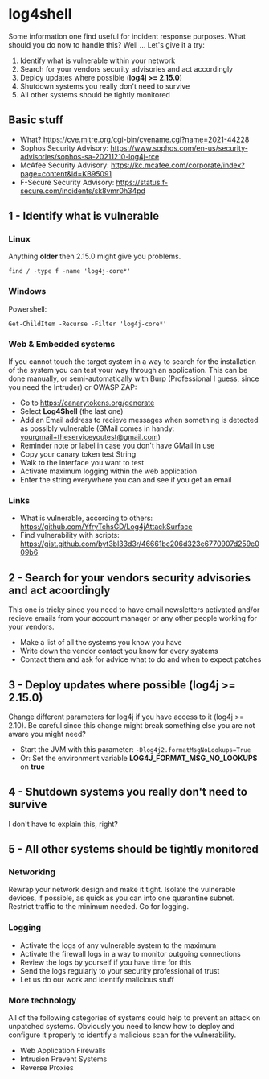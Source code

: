 # log4shell
Some information one find useful for incident response purposes. What should you do now to handle this? Well ... Let's give it a try:

1. Identify what is vulnerable within your network
2. Search for your vendors security advisories and act accordingly
3. Deploy updates where possible (**log4j >= 2.15.0**)
4. Shutdown systems you really don't need to survive
5. All other systems should be tightly monitored

## Basic stuff
- What? https://cve.mitre.org/cgi-bin/cvename.cgi?name=2021-44228
- Sophos Security Advisory: https://www.sophos.com/en-us/security-advisories/sophos-sa-20211210-log4j-rce
- McAfee Security Advisory: https://kc.mcafee.com/corporate/index?page=content&id=KB95091
- F-Secure Security Advisory: https://status.f-secure.com/incidents/sk8vmr0h34pd

## 1 - Identify what is vulnerable

### Linux

Anything **older** then 2.15.0 might give you problems.

``find / -type f -name 'log4j-core*'``

### Windows

Powershell:

``Get-ChildItem -Recurse -Filter 'log4j-core*'``

### Web & Embedded systems
If you cannot touch the target system in a way to search for the installation of the system you can test your way through an application. This can be done manually, or semi-automatically with Burp (Professional I guess, since you need the Intruder) or OWASP ZAP:

- Go to https://canarytokens.org/generate
- Select **Log4Shell** (the last one)
- Add an Email address to recieve messages when something is detected as possibly vulnerable (GMail comes in handy: yourgmail+theserviceyoutest@gmail.com)
- Reminder note or label in case you don't have GMail in use
- Copy your canary token test String
- Walk to the interface you want to test
- Activate maximum logging within the web application
- Enter the string everywhere you can and see if you get an email

### Links

- What is vulnerable, according to others: https://github.com/YfryTchsGD/Log4jAttackSurface
- Find vulnerability with scripts: https://gist.github.com/byt3bl33d3r/46661bc206d323e6770907d259e009b6


## 2 - Search for your vendors security advisories and act acoordingly
This one is tricky since you need to have email newsletters activated and/or recieve emails from your account manager or any other people working for your vendors.

- Make a list of all the systems you know you have
- Write down the vendor contact you know for every systems
- Contact them and ask for advice what to do and when to expect patches

## 3 - Deploy updates where possible (**log4j >= 2.15.0**)
Change different parameters for log4j if you have access to it (log4j >= 2.10). Be careful since this change might break something else you are not aware you might need?

- Start the JVM with this parameter: ```-Dlog4j2.formatMsgNoLookups=True```
- Or: Set the environment variable **LOG4J_FORMAT_MSG_NO_LOOKUPS** on **true**

## 4 - Shutdown systems you really don't need to survive
I don't have to explain this, right?

## 5 - All other systems should be tightly monitored

### Networking
Rewrap your network design and make it tight. Isolate the vulnerable devices, if possible, as quick as you can into one quarantine subnet. Restrict traffic to the minimum needed. Go for logging.

### Logging
- Activate the logs of any vulnerable system to the maximum
- Activate the firewall logs in a way to monitor outgoing connections
- Review the logs by yourself if you have time for this
- Send the logs regularly to your security professional of trust
- Let us do our work and identify malicious stuff

### More technology
All of the following categories of systems could help to prevent an attack on unpatched systems. Obviously you need to know how to deploy and configure it properly to identify a malicious scan for the vulnerability.

- Web Application Firewalls
- Intrusion Prevent Systems
- Reverse Proxies
